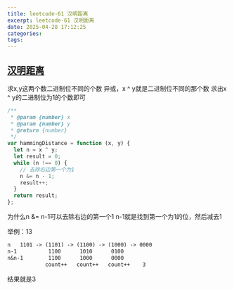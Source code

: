 ```yaml
---
title: leetcode-61 汉明距离
excerpt: leetcode-61 汉明距离
date: 2025-04-28 17:12:25
categories:
tags:
---
```


## [汉明距离](https://leetcode.cn/problems/hamming-distance/description/)

求x,y这两个数二进制位不同的个数
异或，x ^ y就是二进制位不同的那个数
求出x ^ y的二进制位为1的个数即可

```js
/**
 * @param {number} x
 * @param {number} y
 * @return {number}
 */
var hammingDistance = function (x, y) {
  let n = x ^ y;
  let result = 0;
  while (n !== 0) {
    // 去除右边第一个为1
    n &= n - 1;
    result++;
  }
  return result;
};
```

为什么n &= n-1可以去除右边的第一个1
n-1就是找到第一个为1的位，然后减去1

举例：13

```txt
n   1101 -> (1101) -> (1100) -> (1000) -> 0000
n-1          1100      1010      0100
n&n-1        1100      1000      0000
            count++   count++   count++    3
```

结果就是3
